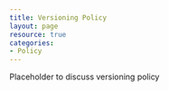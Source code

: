 ```yaml
---
title: Versioning Policy
layout: page
resource: true
categories:
- Policy
---
```


Placeholder to discuss versioning policy